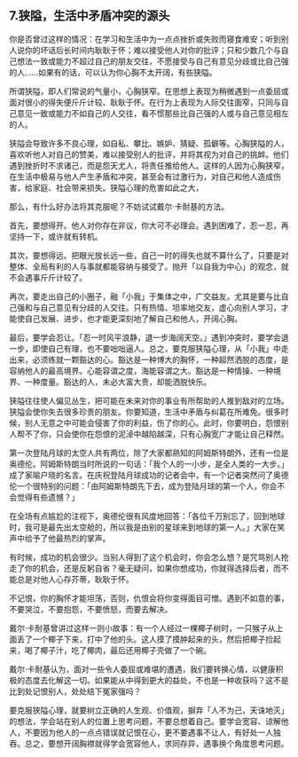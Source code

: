 ## 7.狭隘，生活中矛盾冲突的源头
你是否曾过这样的情况：在学习和生活中为一点点挫折或失败而寝食难安；听到别人说你的坏话后长时间内耿耿于怀；难以接受他人对你的批评；只和少数几个与自己想法一致或能力不超过自己的朋友交往，不愿接受与自己有意见分歧或比自己强的人……如果有的话，可以认为你心胸不太开阔，有些狭隘。


所谓狭隘，即人们常说的气量小，心胸狭窄。在思想上表现为稍微遇到一点委屈或面对很小的得失便斤斤计较、耿耿于怀。在行为上表现为人际交往面窄，只同与自己意见一致或能力不如自己的人交往，看不惯那些比自己强的人或与自己意见相左的人。


狭隘会导致许多不良心理，如自私、攀比、嫉妒、猜疑、孤僻等。心胸狭隘的人，喜欢听他人对自己的赞美，难以接受别人的批评，并将其视为对自己的挑衅。他们遇到挫折时不求诸己，而是怨天尤人，将责任推给他人。这样的人因为心胸狭窄，在生活中极易与他人产生矛盾和冲突，甚至会有过激行为，对自己和他人造成伤害，给家庭、社会带来损失。狭隘心理的危害如此之大，


那么，有什么好办法将其克服呢？不妨试试戴尔·卡耐基的方法。


首先，要想得开。他人对你存在非议，你大可不必理会。遇到困难了，忍一忍，再坚持一下，或许就有转机。


其次，要想得远。把眼光放长远一些，自己一时的得失也就不算什么了，只要是对整体、全局有利的人与事就都能容纳与接受了。抛开「以自我为中心」的观念，就不会遇事斤斤计较了。


再次，要走出自己的小圈子，融「小我」于集体之中，广交益友。尤其是要与比自己强和与自己意见有分歧的人交往。只有热情、坦率地交友，虚心向别人学习，才能使自己发展、进步，也才能更深刻地了解自己和他人，开阔心胸。


最后，要学会忍让。「忍一时风平浪静，退一步海阔天空。」遇到冲突时，要学会退一步，即使自己有理，也不要咄咄逼人。总之，要克服狭隘心理，从「小我」中走出来，必须练就一颗豁达的心。豁达是一种博大的胸怀，一种超然洒脱的态度，是容纳他人的最高境界。心能容谓之度，海能容谓之大。豁达是一种情操、一种境界、一种度量。豁达的人，未必大富大贵，却能洒脱快乐。


狭隘往往使人偏见丛生，把可能在未来对你的事业有所帮助的人推到敌对的立场。狭隘会使你失去很多珍贵的朋友。你要知道，生活中矛盾与纠葛在所难免。很多时候，别人无意之中可能会侵害了你的利益，伤了你的心。此时，你要明白，怨恨别人帮不了你，只会使你在怨恨的泥淖中越陷越深，只有心胸宽广才能让自己释然。


第一次登陆月球的太空人共有两位，除了大家都熟知的阿姆斯特朗外，还有一位是奥德伦。阿姆斯特朗当时所说的一句话：「我个人的一小步，是全人类的一大步。」成了家喻户晓的名言。在庆祝登陆月球成功的记者会中，有一个记者突然问了奥德伦一个很特别的问题：「由阿姆斯特朗先下去，成为登陆月球的第一个人，你会不会觉得有些遗憾？」


在全场有点尴尬的注视下，奥德伦很有风度地回答：「各位千万别忘了，回到地球时，我可是最先出太空舱的，所以我是由别的星球来到地球的第一人。」大家在笑声中给予了他最热烈的掌声。


有时候，成功的机会很少。当别人得到了这个机会时，你会怎么想？是咒骂别人抢走了你的机会，还是反躬自省？毫无疑问，如果你想成功，你就得选择后者，而不能总是对他人心存芥蒂，耿耿于怀。


不记恨，你的胸怀才能坦荡，否则，仇恨会将你变得面目可憎。遇到不如意的事，不要哭泣，不要抱怨，不要愤怒，而要去解决。


戴尔·卡耐基曾讲过这样一则小故事：有一个人经过一棵椰子树时，一只猴子从上面丢了一个椰子下来，打中了他的头。这人摸了摸肿起来的头，然后把椰子捡起来，喝了椰子汁，吃了椰肉，最后还用椰子壳做了一个碗。


戴尔·卡耐基认为，面对一些令人委屈或难堪的遭遇，我们要转换心情，以健康积极的态度去化解这一切。如果能从中得到更大的益处，不也是一种收获吗？这不是比到处记恨别人，处处结下冤家强吗？


要克服狭隘心理，就要树立正确的人生观、价值观，摒弃「人不为己，天诛地灭」的想法，学会站在别人的位置上思考问题，不要总想着自己。要学会宽容、谅解他人，不要因为他人的一点点错误就记恨在心，更不要遇事不让人，有好处一人独吞。总之，要想开阔胸襟就得学会宽容他人，求同存异，遇事换个角度思考问题。

